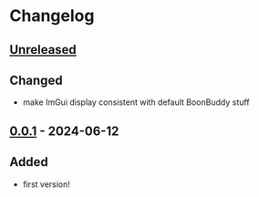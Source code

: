 # Changelog

## [Unreleased]
## Changed
- make ImGui display consistent with default BoonBuddy stuff

## [0.0.1] - 2024-06-12

## Added

- first version!

[unreleased]: https://github.com/The-Black-Lodge/JowdayPerfectoinist/compare/0.0.1...HEAD
[0.0.1]: https://github.com/The-Black-Lodge/JowdayPerfectoinist/compare/b0256a004acb750be2c2d4754aa4c8074c7be31f...0.0.1
